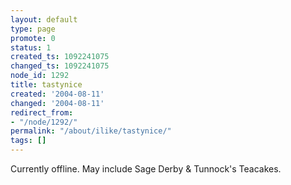 ```yaml
---
layout: default
type: page
promote: 0
status: 1
created_ts: 1092241075
changed_ts: 1092241075
node_id: 1292
title: tastynice
created: '2004-08-11'
changed: '2004-08-11'
redirect_from:
- "/node/1292/"
permalink: "/about/ilike/tastynice/"
tags: []
---
```

Currently offline.  May include Sage Derby & Tunnock's Teacakes.
